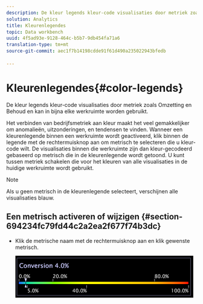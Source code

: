 ```yaml
---
description: De kleur legends kleur-code visualisaties door metriek zoals Omzetting en Behoud en kan in bijna elke werkruimte worden gebruikt.
solution: Analytics
title: Kleurenlegendes
topic: Data workbench
uuid: 4f5ad93e-9128-464c-b5b7-9db454fa71a6
translation-type: tm+mt
source-git-commit: aec1f7b14198cdde91f61d490a235022943bfedb

---
```



# Kleurenlegendes{#color-legends}

De kleur legends kleur-code visualisaties door metriek zoals Omzetting en Behoud en kan in bijna elke werkruimte worden gebruikt.

Het verbinden van bedrijfsmetriek aan kleur maakt het veel gemakkelijker om anomalieën, uitzonderingen, en tendensen te vinden. Wanneer een kleurenlegende binnen een werkruimte wordt geactiveerd, klik binnen de legende met de rechtermuisknop aan om metrisch te selecteren die u kleur-code wilt. De visualisaties binnen die werkruimte zijn dan kleur-gecodeerd gebaseerd op metrisch die in de kleurenlegende wordt getoond. U kunt tussen metriek schakelen die voor het kleuren van alle visualisaties in de huidige werkruimte wordt gebruikt.

>[!NOTE]
>
>Als u geen metrisch in de kleurenlegende selecteert, verschijnen alle visualisaties blauw.

## Een metrisch activeren of wijzigen {#section-694234fc79fd44c2a2ea2f677f74b3dc}

* Klik de metrische naam met de rechtermuisknop aan en klik gewenste metrisch.

   ![](assets/lgd_ColorLegend.png)

